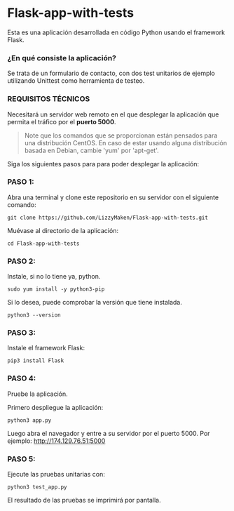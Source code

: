 # Flask-app-with-tests

Esta es una aplicación desarrollada en código Python usando el framework Flask. 

### ¿En qué consiste la aplicación?

Se trata de un formulario de contacto, con dos test unitarios de ejemplo utilizando Unittest como herramienta de testeo.

### **REQUISITOS TÉCNICOS**

Necesitará un servidor web remoto en el que desplegar la aplicación que permita el tráfico por el **puerto 5000**.

> Note que los comandos que se proporcionan están pensados para una distribución CentOS. En caso de estar usando alguna distribución basada en Debian, cambie 'yum' por 'apt-get'.

Siga los siguientes pasos para para poder desplegar la aplicación:

### **PASO 1:**

Abra una terminal y clone este repositorio en su servidor con el siguiente comando:

    git clone https://github.com/LizzyMaken/Flask-app-with-tests.git

Muévase al directorio de la aplicación:

    cd Flask-app-with-tests
  
### **PASO 2:**

Instale, si no lo tiene ya, python.

    sudo yum install -y python3-pip

Si lo desea, puede comprobar la versión que tiene instalada.

    python3 --version

### **PASO 3:**

Instale el framework Flask:

    pip3 install Flask

### **PASO 4:**

Pruebe la aplicación.

Primero despliegue la aplicación:

    python3 app.py

Luego abra el navegador y entre a su servidor por el puerto 5000. Por ejemplo: http://174.129.76.51:5000

### **PASO 5:**

Ejecute las pruebas unitarias con:

    python3 test_app.py

El resultado de las pruebas se imprimirá por pantalla.
